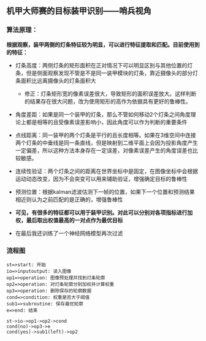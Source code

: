 ## 机甲大师赛的目标装甲识别——哨兵视角

### 算法原理：
**根据观察，装甲两侧的灯条特征较为明显，可以进行特征提取和匹配。目前使用到的特征：**
- 灯条高度：两侧灯条的矩形面积在正对情况下可以明显区别与其他位置的灯条，但是侧面观察发现不管是不是同一装甲模块的灯条，靠近摄像头的部分灯条面积比远离摄像头的灯条面积大
    - 修正：灯条矩形宽的像素误差很大，导致矩形的面积误差放大。这样判断的结果存在很大问题，改为使用矩形的高作为依据具有更好的鲁棒性。
- 角度差距：如果是同一个装甲的灯条，那么不管如何移动2个灯条之间角度理论上都是相等的且受像素误差影响小，因此角度可以作为判断的重要条件
- 点线距离：同一装甲的两个灯条是平行的且长度相等。如果在3维空间中连接两个灯条的中垂线是同一条直线，但是映射到二维平面上会因为投影角度产生一定偏差，所以这种方法本身存在一定误差，对像素误差产生的角度误差也比较敏感。
- 连续性验证：两个灯条之间的距离在世界坐标中是固定，在图像坐标中会根据运动动态改变，因为不会突变可以用来辅助验证，增强确定目标的鲁棒性
- 预测位置：根据kalman滤波估测下一帧的位置，如果下一个位置和预测结果相近则认为之前匹配的是正确的，增强鲁棒性

- **可见，有很多的特征都可以用于装甲识别。对此可以分别对各项指标进行加权，最后取出权值最高的一对点作为最优目标**
- 在最后我还训练了一个神经网络模型再次过滤
### 流程图
```flow
st=>start: 开始
io=>inputoutput: 读入图像
op1=>operation: 图像预处理并找到灯条轮廓
op2=>operation: 对灯条轮廓分别加权并计算权重
op3=>operation: 删除保存的轮廓数据
cond=>condition: 权重是否大于阈值
sub1=>subroutine: 保存最优轮廓
e=>end: 结束

st->io->op1->op2->cond
cond(no)->op3->e
cond(yes)->sub1(left)->op2
```